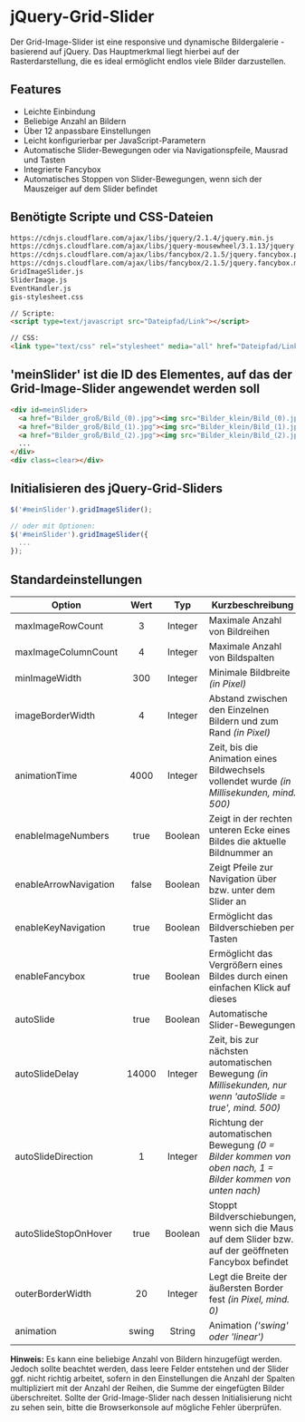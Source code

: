 # jQuery-Grid-Slider
Der Grid-Image-Slider ist eine responsive und dynamische Bildergalerie - basierend auf jQuery.
Das Hauptmerkmal liegt hierbei auf der Rasterdarstellung, die es ideal ermöglicht endlos viele Bilder darzustellen.

## Features
* Leichte Einbindung
* Beliebige Anzahl an Bildern
* Über 12 anpassbare Einstellungen
* Leicht konfigurierbar per JavaScript-Parametern
* Automatische Slider-Bewegungen oder via Navigationspfeile, Mausrad und Tasten
* Integrierte Fancybox
* Automatisches Stoppen von Slider-Bewegungen, wenn sich der Mauszeiger auf dem Slider befindet

## Benötigte Scripte und CSS-Dateien
```html
https://cdnjs.cloudflare.com/ajax/libs/jquery/2.1.4/jquery.min.js
https://cdnjs.cloudflare.com/ajax/libs/jquery-mousewheel/3.1.13/jquery.mousewheel.min.js
https://cdnjs.cloudflare.com/ajax/libs/fancybox/2.1.5/jquery.fancybox.pack.js
https://cdnjs.cloudflare.com/ajax/libs/fancybox/2.1.5/jquery.fancybox.min.css
GridImageSlider.js
SliderImage.js
EventHandler.js
gis-stylesheet.css

// Scripte:
<script type=text/javascript src="Dateipfad/Link"></script>

// CSS:
<link type="text/css" rel="stylesheet" media="all" href="Dateipfad/Link">
```

## 'meinSlider' ist die ID des Elementes, auf das der Grid-Image-Slider angewendet werden soll
```html
<div id=meinSlider>
  <a href="Bilder_groß/Bild_(0).jpg"><img src="Bilder_klein/Bild_(0).jpg" alt=""></a>
  <a href="Bilder_groß/Bild_(1).jpg"><img src="Bilder_klein/Bild_(1).jpg" alt=""></a>
  <a href="Bilder_groß/Bild_(2).jpg"><img src="Bilder_klein/Bild_(2).jpg" alt=""></a>
  ...
</div>
<div class=clear></div>
```

## Initialisieren des jQuery-Grid-Sliders
```javascript
$('#meinSlider').gridImageSlider();

// oder mit Optionen:
$('#meinSlider').gridImageSlider({
  ...
});
```

## Standardeinstellungen
| Option                | Wert   | Typ     | Kurzbeschreibung                                                                                           |
| --------------------- |:------:|:-------:|------------------------------------------------------------------------------------------------------------|
| maxImageRowCount      | 3      | Integer | Maximale Anzahl von Bildreihen                                                                             |
| maxImageColumnCount   | 4      | Integer | Maximale Anzahl von Bildspalten                                                                            |
| minImageWidth         | 300    | Integer | Minimale Bildbreite *(in Pixel)*                                                                           |
| imageBorderWidth      | 4      | Integer | Abstand zwischen den Einzelnen Bildern und zum Rand *(in Pixel)*                                           |
| animationTime         | 4000   | Integer | Zeit, bis die Animation eines Bildwechsels vollendet wurde *(in Millisekunden, mind. 500)*                 |
| enableImageNumbers    | true   | Boolean | Zeigt in der rechten unteren Ecke eines Bildes die aktuelle Bildnummer an                                  |
| enableArrowNavigation | false  | Boolean | Zeigt Pfeile zur Navigation über bzw. unter dem Slider an                                                  |
| enableKeyNavigation   | true   | Boolean | Ermöglicht das Bildverschieben per Tasten                                                                  |
| enableFancybox        | true   | Boolean | Ermöglicht das Vergrößern eines Bildes durch einen einfachen Klick auf dieses                              |
| autoSlide             | true   | Boolean | Automatische Slider-Bewegungen                                                                             |
| autoSlideDelay        | 14000  | Integer | Zeit, bis zur nächsten automatischen Bewegung *(in Millisekunden, nur wenn 'autoSlide = true', mind. 500)* |
| autoSlideDirection    | 1      | Integer | Richtung der automatischen Bewegung *(0 = Bilder kommen von oben nach, 1 = Bilder kommen von unten nach)*  |
| autoSlideStopOnHover  | true   | Boolean | Stoppt Bildverschiebungen, wenn sich die Maus auf dem Slider bzw. auf der geöffneten Fancybox befindet     |
| outerBorderWidth      | 20     | Integer | Legt die Breite der äußersten Border fest *(in Pixel, mind. 0)*                                            |
| animation             | swing  | String  | Animation *('swing' oder 'linear')*                                                                        |
**Hinweis:** Es kann eine beliebige Anzahl von Bildern hinzugefügt werden. Jedoch sollte beachtet werden, dass leere
Felder entstehen und der Slider ggf. nicht richtig arbeitet, sofern in den Einstellungen die Anzahl der Spalten multipliziert mit der Anzahl der Reihen, die Summe der eingefügten Bilder überschreitet. Sollte der Grid-Image-Slider nach dessen Initialisierung nicht zu sehen sein, bitte die Browserkonsole auf mögliche Fehler überprüfen.